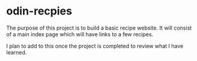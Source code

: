 # odin-recpies
The purpose of this project is to build a basic recipe website. It will consist of a main index page which will have links to a few recipes. 

I plan to add to this once the project is completed to review what I have learned. 